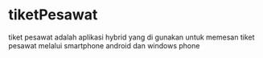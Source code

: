 # tiketPesawat
tiket pesawat adalah aplikasi hybrid yang di gunakan untuk memesan tiket pesawat melalui smartphone android dan windows phone
